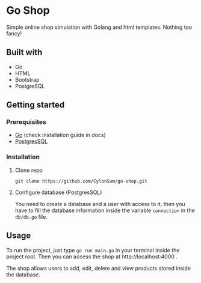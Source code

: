 # Go Shop

Simple online shop simulation with Golang and html templates. Nothing too fancy!

## Built with
- Go
- HTML
- Bootstrap
- PostgreSQL

## Getting started

### Prerequisites

- [Go](https://go.dev/doc/install) (check installation guide in docs)
- [PostgresSQL](https://www.postgresql.org/)

### Installation
1. Clone repo

    `git clone https://github.com/CylonSam/go-shop.git`

2. Configure database (PostgresSQL)
   
   You need to create a database and a user with access to it, then you have to fill the database information inside the variable `connection` in the `db/db.go` file.
  
## Usage
To run the project, just type `go run main.go` in your terminal inside the project root. Then you can access the shop at http://localhost:4000 .

The shop allows users to add, edit, delete and view products stored inside the database.
